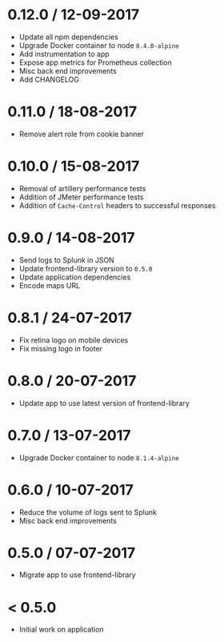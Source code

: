 0.12.0 / 12-09-2017
===================
- Update all npm dependencies
- Upgrade Docker container to node `8.4.0-alpine`
- Add instrumentation to app
- Expose app metrics for Prometheus collection
- Misc back end improvements
- Add CHANGELOG

0.11.0 / 18-08-2017
===================
- Remove alert role from cookie banner

0.10.0 / 15-08-2017
===================
- Removal of artillery performance tests
- Addition of JMeter performance tests
- Addition of `Cache-Control` headers to successful responses

0.9.0 / 14-08-2017
==================
- Send logs to Splunk in JSON
- Update frontend-library version to `0.5.0`
- Update application dependencies
- Encode maps URL

0.8.1 / 24-07-2017
==================
- Fix retina logo on mobile devices
- Fix missing logo in footer

0.8.0 / 20-07-2017
==================
- Update app to use latest version of frontend-library

0.7.0 / 13-07-2017
==================
- Upgrade Docker container to node `8.1.4-alpine`

0.6.0 / 10-07-2017
==================
- Reduce the volume of logs sent to Splunk
- Misc back end improvements

0.5.0 / 07-07-2017
==================
- Migrate app to use frontend-library

< 0.5.0
=======
- Initial work on application
